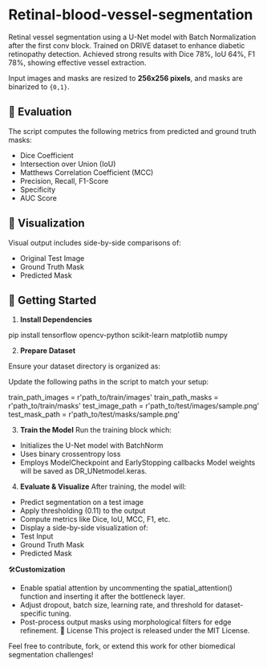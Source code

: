 # Retinal-blood-vessel-segmentation
Retinal vessel segmentation using a U-Net model with Batch Normalization after the first conv block. Trained on DRIVE dataset to enhance diabetic retinopathy detection. Achieved strong results with Dice 78%, IoU 64%, F1 78%, showing effective vessel extraction.


Input images and masks are resized to **256x256 pixels**, and masks are binarized to `{0,1}`.

## 🧪 Evaluation

The script computes the following metrics from predicted and ground truth masks:

- Dice Coefficient
- Intersection over Union (IoU)
- Matthews Correlation Coefficient (MCC)
- Precision, Recall, F1-Score
- Specificity
- AUC Score

## 📸 Visualization

Visual output includes side-by-side comparisons of:
- Original Test Image
- Ground Truth Mask
- Predicted Mask

## 🚀 Getting Started

1. **Install Dependencies**

pip install tensorflow opencv-python scikit-learn matplotlib numpy

2. **Prepare Dataset**

Ensure your dataset directory is organized as:

Update the following paths in the script to match your setup:

train_path_images = r'path_to/train/images'
train_path_masks  = r'path_to/train/masks'
test_image_path   = r'path_to/test/images/sample.png'
test_mask_path    = r'path_to/test/masks/sample.png'

3. **Train the Model**
Run the training block which:
- Initializes the U-Net model with BatchNorm
- Uses binary crossentropy loss
- Employs ModelCheckpoint and EarlyStopping callbacks
Model weights will be saved as DR_UNetmodel.keras.

4. **Evaluate & Visualize**
After training, the model will:
- Predict segmentation on a test image
- Apply thresholding (0.11) to the output
- Compute metrics like Dice, IoU, MCC, F1, etc.
- Display a side-by-side visualization of:
- Test Input
- Ground Truth Mask
- Predicted Mask

🛠️**Customization**
- Enable spatial attention by uncommenting the spatial_attention() function and inserting it after the bottleneck layer.
- Adjust dropout, batch size, learning rate, and threshold for dataset-specific tuning.
- Post-process output masks using morphological filters for edge refinement.
📌 License
This project is released under the MIT License.

Feel free to contribute, fork, or extend this work for other biomedical segmentation challenges!

